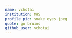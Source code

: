 ```yaml
---
name: vchotai 
institution: MHS 
profile_pic: snake_eyes.jpeg
quote: go bruins
github_user: vchotai
---
```

